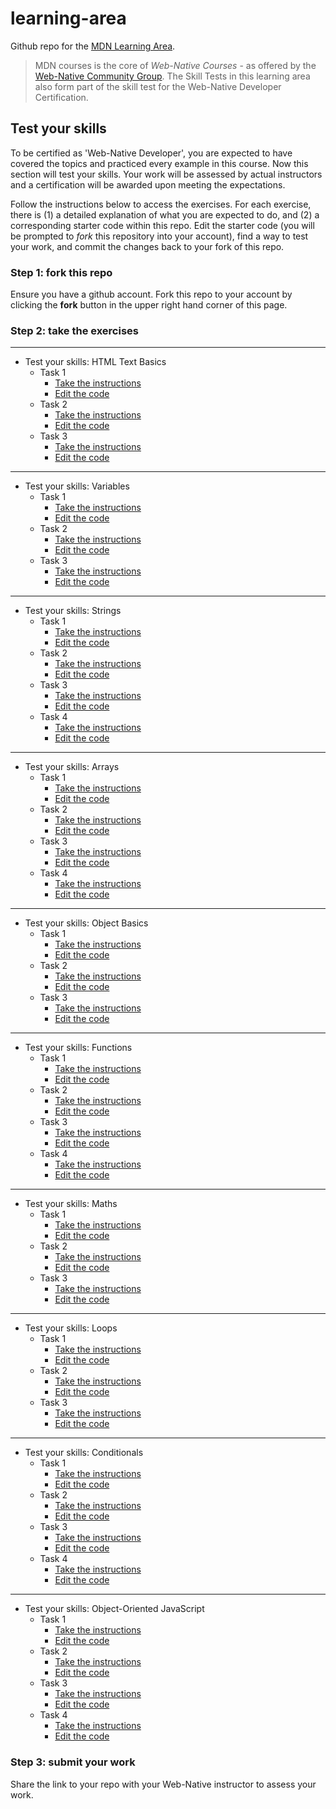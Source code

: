 # learning-area
Github repo for the [MDN Learning Area](https://developer.mozilla.org/en-US/Learn).

> MDN courses is the core of *Web-Native Courses* - as offered by the [Web-Native Community Group](https://w3.org/community/web-native). The Skill Tests in this learning area also form part of the skill test for the Web-Native Developer Certification.

## Test your skills
To be certified as 'Web-Native Developer', you are expected to have covered the topics and practiced every example in this course. Now this section will test your skills. Your work will be assessed by actual instructors and a certification will be awarded upon meeting the expectations.

Follow the instructions below to access the exercises. For each exercise, there is (1) a detailed explanation of what you are expected to do, and (2) a corresponding starter code within this repo. Edit the starter code (you will be prompted to *fork* this repository into your account), find a way to test your work, and commit the changes back to your fork of this repo.

### Step 1: fork this repo
Ensure you have a github account. Fork this repo to your account by clicking the **fork** button in the upper right hand corner of this page.

### Step 2: take the exercises
---------------
* Test your skills: HTML Text Basics
    * Task 1
        * <a target="_blank" href="https://developer.mozilla.org/en-US/docs/Learn/HTML/Introduction_to_HTML/Test_your_skills:_HTML_text_basics#html_text_basics_1">Take the instructions</a>
        * <a target="_blank" href="html/introduction-to-html/tasks/basic-text/basic-text1-download.html">Edit the code</a>
    * Task 2
        * <a target="_blank" href="https://developer.mozilla.org/en-US/docs/Learn/HTML/Introduction_to_HTML/Test_your_skills:_HTML_text_basics#html_text_basics_2">Take the instructions</a>
        * <a target="_blank" href="html/introduction-to-html/tasks/basic-text/basic-text2-download.html">Edit the code</a>
    * Task 3
        * <a target="_blank" href="https://developer.mozilla.org/en-US/docs/Learn/HTML/Introduction_to_HTML/Test_your_skills:_HTML_text_basics#html_text_basics_3">Take the instructions</a>
        * <a target="_blank" href="html/introduction-to-html/tasks/basic-text/basic-text3-download.html">Edit the code</a>
---------------
* Test your skills: Variables
    * Task 1
        * <a target="_blank" href="https://developer.mozilla.org/en-US/docs/Learn/JavaScript/First_steps/Test_your_skills:_variables#variables_1">Take the instructions</a>
        * <a target="_blank" href="javascript/introduction-to-js-1/tasks/variables/variables1-download.html">Edit the code</a>
    * Task 2
        * <a target="_blank" href="https://developer.mozilla.org/en-US/docs/Learn/JavaScript/First_steps/Test_your_skills:_variables#variables_2">Take the instructions</a>
        * <a target="_blank" href="javascript/introduction-to-js-1/tasks/variables/variables2-download.html">Edit the code</a>
    * Task 3
        * <a target="_blank" href="https://developer.mozilla.org/en-US/docs/Learn/JavaScript/First_steps/Test_your_skills:_variables#variables_3">Take the instructions</a>
        * <a target="_blank" href="javascript/introduction-to-js-1/tasks/variables/variables3-download.html">Edit the code</a>
---------------
* Test your skills: Strings
    * Task 1
        * <a target="_blank" href="https://developer.mozilla.org/en-US/docs/Learn/JavaScript/First_steps/Test_your_skills:_Strings#strings_1">Take the instructions</a>
        * <a target="_blank" href="javascript/introduction-to-js-1/tasks/strings/strings1-download.html">Edit the code</a>
    * Task 2
        * <a target="_blank" href="https://developer.mozilla.org/en-US/docs/Learn/JavaScript/First_steps/Test_your_skills:_Strings#strings_2">Take the instructions</a>
        * <a target="_blank" href="javascript/introduction-to-js-1/tasks/strings/strings2-download.html">Edit the code</a>
    * Task 3
        * <a target="_blank" href="https://developer.mozilla.org/en-US/docs/Learn/JavaScript/First_steps/Test_your_skills:_Strings#strings_3">Take the instructions</a>
        * <a target="_blank" href="javascript/introduction-to-js-1/tasks/strings/strings3-download.html">Edit the code</a>
    * Task 4
        * <a target="_blank" href="https://developer.mozilla.org/en-US/docs/Learn/JavaScript/First_steps/Test_your_skills:_Strings#strings_4">Take the instructions</a>
        * <a target="_blank" href="javascript/introduction-to-js-1/tasks/strings/strings4-download.html">Edit the code</a>
---------------
* Test your skills: Arrays
    * Task 1
        * <a target="_blank" href="https://developer.mozilla.org/en-US/docs/Learn/JavaScript/First_steps/Test_your_skills:_Arrays#arrays_1">Take the instructions</a>
        * <a target="_blank" href="javascript/introduction-to-js-1/tasks/arrays/arrays1-download.html">Edit the code</a>
    * Task 2
        * <a target="_blank" href="https://developer.mozilla.org/en-US/docs/Learn/JavaScript/First_steps/Test_your_skills:_Arrays#arrays_2">Take the instructions</a>
        * <a target="_blank" href="javascript/introduction-to-js-1/tasks/arrays/arrays2-download.html">Edit the code</a>
    * Task 3
        * <a target="_blank" href="https://developer.mozilla.org/en-US/docs/Learn/JavaScript/First_steps/Test_your_skills:_Arrays#arrays_3">Take the instructions</a>
        * <a target="_blank" href="javascript/introduction-to-js-1/tasks/arrays/arrays3-download.html">Edit the code</a>
    * Task 4
        * <a target="_blank" href="https://developer.mozilla.org/en-US/docs/Learn/JavaScript/First_steps/Test_your_skills:_Arrays#arrays_4">Take the instructions</a>
        * <a target="_blank" href="javascript/introduction-to-js-1/tasks/arrays/arrays4-download.html">Edit the code</a>
---------------
* Test your skills: Object Basics
    * Task 1
        * <a target="_blank" href="https://developer.mozilla.org/en-US/docs/Learn/JavaScript/Objects/Test_your_skills:_Object_basics#object_basics_1">Take the instructions</a>
        * <a target="_blank" href="javascript/oojs/tasks/object-basics/object-basics1-download.html">Edit the code</a>
    * Task 2
        * <a target="_blank" href="https://developer.mozilla.org/en-US/docs/Learn/JavaScript/Objects/Test_your_skills:_Object_basics#object_basics_2">Take the instructions</a>
        * <a target="_blank" href="javascript/oojs/tasks/object-basics/object-basics2-download.html">Edit the code</a>
    * Task 3
        * <a target="_blank" href="https://developer.mozilla.org/en-US/docs/Learn/JavaScript/Objects/Test_your_skills:_Object_basics#object_basics_3">Take the instructions</a>
        * <a target="_blank" href="javascript/oojs/tasks/object-basics/object-basics3-download.html">Edit the code</a>
---------------
* Test your skills: Functions
    * Task 1
        * <a target="_blank" href="https://developer.mozilla.org/en-US/docs/Learn/JavaScript/Building_blocks/Test_your_skills:_Functions#functions_1">Take the instructions</a>
        * <a target="_blank" href="javascript/building-blocks/tasks/functions/functions1-download.html">Edit the code</a>
    * Task 2
        * <a target="_blank" href="https://developer.mozilla.org/en-US/docs/Learn/JavaScript/Building_blocks/Test_your_skills:_Functions#functions_2">Take the instructions</a>
        * <a target="_blank" href="javascript/building-blocks/tasks/functions/functions2-download.html">Edit the code</a>
    * Task 3
        * <a target="_blank" href="https://developer.mozilla.org/en-US/docs/Learn/JavaScript/Building_blocks/Test_your_skills:_Functions#functions_3">Take the instructions</a>
        * <a target="_blank" href="javascript/building-blocks/tasks/functions/functions3-download.html">Edit the code</a>
    * Task 4
        * <a target="_blank" href="https://developer.mozilla.org/en-US/docs/Learn/JavaScript/Building_blocks/Test_your_skills:_Functions#functions_4">Take the instructions</a>
        * <a target="_blank" href="javascript/building-blocks/tasks/functions/functions4-download.html">Edit the code</a>
---------------
* Test your skills: Maths
    * Task 1
        * <a target="_blank" href="https://developer.mozilla.org/en-US/docs/Learn/JavaScript/First_steps/Test_your_skills:_Math#math_1">Take the instructions</a>
        * <a target="_blank" href="javascript/introduction-to-js-1/tasks/math/math1-download.html">Edit the code</a>
    * Task 2
        * <a target="_blank" href="https://developer.mozilla.org/en-US/docs/Learn/JavaScript/First_steps/Test_your_skills:_Math#math_2">Take the instructions</a>
        * <a target="_blank" href="javascript/introduction-to-js-1/tasks/math/math2-download.html">Edit the code</a>
    * Task 3
        * <a target="_blank" href="https://developer.mozilla.org/en-US/docs/Learn/JavaScript/First_steps/Test_your_skills:_Math#math_3">Take the instructions</a>
        * <a target="_blank" href="javascript/introduction-to-js-1/tasks/math/math3-download.html">Edit the code</a>
---------------
* Test your skills: Loops
    * Task 1
        * <a target="_blank" href="https://developer.mozilla.org/en-US/docs/Learn/JavaScript/Building_blocks/Test_your_skills:_Loops#loops_1">Take the instructions</a>
        * <a target="_blank" href="javascript/building-blocks/tasks/loops/loops1-download.html">Edit the code</a>
    * Task 2
        * <a target="_blank" href="https://developer.mozilla.org/en-US/docs/Learn/JavaScript/Building_blocks/Test_your_skills:_Loops#loops_2">Take the instructions</a>
        * <a target="_blank" href="javascript/building-blocks/tasks/loops/loops2-download.html">Edit the code</a>
    * Task 3
        * <a target="_blank" href="https://developer.mozilla.org/en-US/docs/Learn/JavaScript/Building_blocks/Test_your_skills:_Loops#loops_3">Take the instructions</a>
        * <a target="_blank" href="javascript/building-blocks/tasks/loops/loops3-download.html">Edit the code</a>
---------------
* Test your skills: Conditionals
    * Task 1
        * <a target="_blank" href="https://developer.mozilla.org/en-US/docs/Learn/JavaScript/Building_blocks/Test_your_skills:_Conditionals#conditionals_1">Take the instructions</a>
        * <a target="_blank" href="javascript/building-blocks/tasks/conditionals/conditionals1-download.html">Edit the code</a>
    * Task 2
        * <a target="_blank" href="https://developer.mozilla.org/en-US/docs/Learn/JavaScript/Building_blocks/Test_your_skills:_Conditionals#conditionals_2">Take the instructions</a>
        * <a target="_blank" href="javascript/building-blocks/tasks/conditionals/conditionals2-download.html">Edit the code</a>
    * Task 3
        * <a target="_blank" href="https://developer.mozilla.org/en-US/docs/Learn/JavaScript/Building_blocks/Test_your_skills:_Conditionals#conditionals_3">Take the instructions</a>
        * <a target="_blank" href="javascript/building-blocks/tasks/conditionals/conditionals3-download.html">Edit the code</a>
    * Task 4
        * <a target="_blank" href="https://developer.mozilla.org/en-US/docs/Learn/JavaScript/Building_blocks/Test_your_skills:_Conditionals#conditionals_4">Take the instructions</a>
        * <a target="_blank" href="javascript/building-blocks/tasks/conditionals/conditionals4-download.html">Edit the code</a>
---------------
* Test your skills: Object-Oriented JavaScript
    * Task 1
        * <a target="_blank" href="https://developer.mozilla.org/en-US/docs/Learn/JavaScript/Objects/Test_your_skills:_Object-oriented_JavaScript#oojs_1">Take the instructions</a>
        * <a target="_blank" href="javascript/oojs/tasks/oojs/oojs1-download.html">Edit the code</a>
    * Task 2
        * <a target="_blank" href="https://developer.mozilla.org/en-US/docs/Learn/JavaScript/Objects/Test_your_skills:_Object-oriented_JavaScript#oojs_2">Take the instructions</a>
        * <a target="_blank" href="javascript/oojs/tasks/oojs/oojs2-download.html">Edit the code</a>
    * Task 3
        * <a target="_blank" href="https://developer.mozilla.org/en-US/docs/Learn/JavaScript/Objects/Test_your_skills:_Object-oriented_JavaScript#oojs_3">Take the instructions</a>
        * <a target="_blank" href="javascript/oojs/tasks/oojs/oojs3-download.html">Edit the code</a>
    * Task 4
        * <a target="_blank" href="https://developer.mozilla.org/en-US/docs/Learn/JavaScript/Objects/Test_your_skills:_Object-oriented_JavaScript#oojs_4">Take the instructions</a>
        * <a target="_blank" href="javascript/oojs/tasks/oojs/oojs4-download.html">Edit the code</a>
### Step 3: submit your work
Share the link to your repo with your Web-Native instructor to assess your work.
